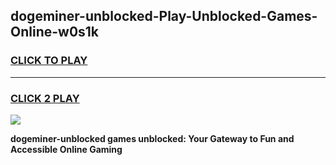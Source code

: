 
## dogeminer-unblocked-Play-Unblocked-Games-Online-w0s1k
<h3>
<a href="https://premium76.site?title=dogeminer-unblocked&ref=25A">CLICK TO PLAY</a></h3>
<hr>

<h3>
<a href="https://premium76.site?title=dogeminer-unblocked&ref=25A">CLICK 2 PLAY</a>
  
</h3>

<a href="https://premium76.site?title=dogeminer-unblocked&ref=25A"><img src="https://clearcache.store/games.png"></a>


**dogeminer-unblocked games unblocked: Your Gateway to Fun and Accessible Online Gaming**
